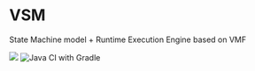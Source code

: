 # VSM
State Machine model + Runtime Execution Engine based on VMF

[![](https://jitpack.io/v/miho/VSM.svg)](https://jitpack.io/#miho/VSM)
![Java CI with Gradle](https://github.com/miho/VSM/workflows/Java%20CI%20with%20Gradle/badge.svg)
